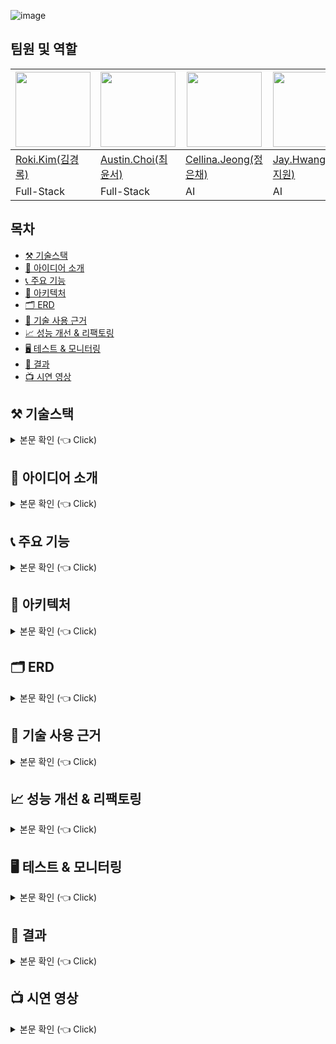 <!-- 프로필 사진 -->
![image](https://github.com/user-attachments/assets/1c580072-7caf-484f-a55c-da4899cc22c2)

<!-- 팀원 및 역할 -->
## 팀원 및 역할

<div align="center">

| <img src="https://github.com/user-attachments/assets/dc4eb80e-edf4-41a2-abda-b1175dcf6206" width="120"/> | <img src="https://avatars.githubusercontent.com/u/33799946?v=4" width="120"/> | <img src="image3.jpg"  width="120"/> | <img src="https://github.com/user-attachments/assets/92ead9d9-1c00-4de8-8e31-b22ce2234935" width="120"/> | <img src="https://emojipedia-us.s3.amazonaws.com/source/skype/289/laptop_1f4bb.png" width="120"/> | <img src="image6.jpg" width="120"/> |
|------------------------------------------------------|--------------------------------------------------|--------------------------------------------------|---------------------------------------------------------------------------------------------------------------------------------------------------|-------------------------------------------------------------------------------------------------------------------------------------------------------|--------------------------------------------------|
| [Roki.Kim(김경록)](https://github.com/KimGyeongLock)                                            | [Austin.Choi(최윤서)](https://github.com/Austin-Choi)                                           | [Cellina.Jeong(정은채)](https://github.com/Goldchae)                                           | [Jay.Hwang(황지원)](https://github.com/JiwonHwang84)                                                                                                                                               | [Sofia.Park(박수현)](https://github.com/suugit)                                                                                                                                               | [Jimmy.Kim(김승엽)](https://github.com/yeopyeop-82)                                           |
| Full-Stack                                              | Full-Stack                                       | AI                                       | AI                                                                                                                                           | Cloud                                                                                                                                              | Cloud                                       |
</div>

<!-- 목차 -->
## 목차
* [⚒️ 기술스택](#stack)
* [🤔 아이디어 소개](#idea)
* [📞 주요 기능](#function)
* [💸 아키텍처](#architecture)
* [🗂️ ERD](#erd)
* [🔎 기술 사용 근거](#detail)
* [📈 성능 개선 & 리팩토링](#improve)
* [🖥️ 테스트 & 모니터링](#test)
* [🍻 결과](#result)
* [📺 시연 영상](#video)


<!-- 기술 스택 -->
<a id="stack"></a>
## ⚒️ 기술스택
<details>
<summary> 본문 확인 (👈 Click) </summary>
<div markdown="1">

### 📞 텍스트 통화
<img src="https://img.shields.io/badge/WebRTC-333333?style=for-the-badge&logo=WebRTC&logoColor=white">
<img src="https://img.shields.io/badge/socket.io-010101?style=for-the-badge&logo=socket.io&logoColor=white">
<img src="https://img.shields.io/badge/spring-6DB33F?style=for-the-badge&logo=spring&logoColor=white">
<img src="https://img.shields.io/badge/react.js-61DAFB?style=for-the-badge&logo=react&logoColor=black">
<img src="https://img.shields.io/badge/express.js-000000?style=for-the-badge&logo=express&logoColor=white">

<br>

### 🎤 STT / TTS
<img src="https://img.shields.io/badge/Amazon Transcribe-FF9900?style=for-the-badge&logo=amazonaws&logoColor=white">
<img src="https://img.shields.io/badge/Amazon Polly-FF9900?style=for-the-badge&logo=amazonaws&logoColor=white">

<br>

### 🤖 AI
<img src="https://img.shields.io/badge/OpenAI-412991?style=for-the-badge&logo=openai&logoColor=white">
<img src="https://img.shields.io/badge/NVIDIA CUDA-76B900?style=for-the-badge&logo=nvidia&logoColor=white">
<img src="https://img.shields.io/badge/LangChain-333333?style=for-the-badge&logo=langchain&logoColor=white">
<img src="https://img.shields.io/badge/Google Cloud Speech to Text-4285F4?style=for-the-badge&logo=googlecloud&logoColor=white">
<img src="https://img.shields.io/badge/FastAPI-009688?style=for-the-badge&logo=fastapi&logoColor=white">

<br>

### 🔄 CI/CD
<img src="https://img.shields.io/badge/Jenkins-D24939?style=for-the-badge&logo=jenkins&logoColor=white">
<img src="https://img.shields.io/badge/Argo CD-EF7B4D?style=for-the-badge&logo=argo&logoColor=white">

<br>

### 🔍 모니터링
<img src="https://img.shields.io/badge/Grafana-F46800?style=for-the-badge&logo=grafana&logoColor=white">
<img src="https://img.shields.io/badge/Prometheus-E6522C?style=for-the-badge&logo=prometheus&logoColor=white">

<br>

### ⚙️ 인프라
<img src="https://img.shields.io/badge/Kubernetes-326CE5?style=for-the-badge&logo=kubernetes&logoColor=white">
<img src="https://img.shields.io/badge/Terraform-623CE4?style=for-the-badge&logo=terraform&logoColor=white">
<img src="https://img.shields.io/badge/Ansible-EE0000?style=for-the-badge&logo=ansible&logoColor=white">
<img src="https://img.shields.io/badge/AWS-232F3E?style=for-the-badge&logo=amazonaws&logoColor=white">
<img src="https://img.shields.io/badge/Redis-DC382D?style=for-the-badge&logo=redis&logoColor=white">
<img src="https://img.shields.io/badge/MySQL-4479A1?style=for-the-badge&logo=mysql&logoColor=white">

</div>
</details>

<!-- 아이디어 소개 -->
<a id="idea"></a>
## 🤔 아이디어 소개
<details>
<summary> 본문 확인 (👈 Click) </summary>
<div markdown="1">

**앵무말**은 **'콜포비아' 극복을 위한 AI 기반 통화 보조 서비스**로, 전화 통화에 어려움을 겪는 사람들을 위해 설계된 혁신적인 서비스입니다.<br>
이 서비스는 음성 통화를 텍스트로, 텍스트를 AI 음성 기술로 변환하여 사용자와 상대방 간의 의사소통을 더욱 편리하고 효과적으로 만들어 줍니다.<br>
특히, 통화에 불안감을 느끼거나, 목소리에 자신감이 없거나, 말실수를 걱정하는 사용자에게 적합한 솔루션입니다.

</div>
</details>

<!-- 기능 소개 -->
<a id="function"></a>
## 📞 주요 기능
<details>
<summary> 본문 확인 (👈 Click) </summary>
<div markdown="1">

### 1. 1대1 통화
- **Voice to Voice** : Socket.io, WebRTC, 자체 구축 STUN과 TURN 서버를 활용해 사용자간 1대1 음성통화가 가능합니다.
- **Voice to Chat** : Voice to Voice에서 확장하여 Chat 유저는 WebRTC의 DataChannel를 사용하여 연결합니다.<br>
  또한, Chat 사용자는 TTS를 사용해 Voice 사용자에게 자신이 입력한 Chat 메시지를 음성으로 출력하여 전달합니다.<br>
  Voice 사용자의 말은 Amazon Transcribe를 활용한 스트리밍 STT로 실시간으로 Chat 사용자에게 Chat 메시지로 출력됩니다.
- **Chat to Chat** : WebRTC의 DataChannel를 활용하여 일반 1대1 채팅으로 연결합니다.

### 2. 추천
- Voice to Chat 시나리오에서 Chat 사용자는 대화 맥락에 맞는 예상되는 추천 문구를 총 3가지를 선택 가능합니다.
- 추천은 채팅 입력창 위 3개의 버튼으로 출력되며, 버튼을 클릭해 바로 입력할 수 있습니다.
- 추천은 추천이 필요한 상황인지 AI가 판단한 상황에서만 출력됩니다.

### 3. TODO
- 통화 종료 후, 통화 내용을 요약한 리스트가 출력되고 그 중 원하는 항목만 골라 저장하고<br>
  마이페이지의 통화 목록에서 상대방이 누구였는지, 통화 일시는 언제였는지와 함께 확인할 수 있습니다.

</div>
</details>

<!-- 아키텍처 -->
<a id="architecture"></a>
## 💸 아키텍처
<details>
<summary> 본문 확인 (👈 Click) </summary>
<div markdown="1">

![Slide 16_9 - 46](https://github.com/user-attachments/assets/219ee32d-c574-4c3f-adcb-3c12fae6bb8c)
> 아키텍처 설명
## Infrastructure & Application Management

### 1. Parrotalk-CD Repository
- **Terraform**: AWS 인프라 구성 (VPC, EKS, RDS)
- **Ansible**: Kubernetes 클러스터, ArgoCD 설치
- **Kubespray**: K8s 클러스터 자동 설치

### 2. Parrotalk-Manifests Repository
- **매니페스트 관리**: K8s 리소스 정의 매니페스트 관리
- **자동 배포**: ArgoCD를 통한 자동 배포
- **설정 관리**: 마이크로서비스 및 인프라 설정 포함

### 배포 프로세스
1. CD Repository로 인프라 구성 및 ArgoCD 설치
2. ArgoCD가 Manifests Repository와 연동되어 전체 시스템 자동 구성
3. 이후 모든 변경사항은 Git을 통해 자동 배포

</div>
</details>

<!-- ERD -->
<a id="erd"></a>
## 🗂️ ERD
<details>
<summary> 본문 확인 (👈 Click) </summary>
<div markdown="1">

<img width="894" alt="image" src="https://github.com/user-attachments/assets/d5927ff8-d47c-4a4d-92d7-d885766a1b51" />

[앵무말ERD](https://www.erdcloud.com/d/hwDMXcG93hZDtQ57J)


### **1. Users 테이블**
- **역할:** 사용자 정보를 저장합니다.
- **주요 필드:**
  - `user_id`: 사용자 고유 식별자 (Primary Key)
  - `nickname`: 사용자의 닉네임
  - `email`: 사용자 이메일
  - `provider`: 소셜 로그인 방식 (e.g., KAKAO, GOOGLE)
  - `profile_image`: 사용자 프로필 이미지
  - `created_at`, `updated_at`: 데이터 생성 및 수정 시간

---

### **2. Talks 테이블**
- **역할:** 대화 관련 정보를 저장합니다.
- **주요 필드:**
  - `talk_id`: 대화 고유 식별자 (Primary Key)
  - `status`: 대화 상태 (`ACTIVE`, `INACTIVE`, `CLOSED`)
  - `created_at`: 대화 생성 시간
  - `closed_at`: 대화 종료 시간
  - `room_name`: 대화방 이름
  - `sender_id`: 발신자 ID
  - `receiver_id`: 수신자 ID

---

### **3. Todos 테이블**
- **역할:** 대화 방에서 생성된 투두(To-Do) 항목을 저장합니다.
- **주요 필드:**
  - `todo_id`: 투두 고유 식별자 (Primary Key)
  - `title`: 투두 제목

---

### **4. RoomUser_Detail 테이블**
- **역할:** 마이페이지에서 유저별 투두(To-Do)를 관리하며, 사용자, 대화, 투두 간의 관계를 연결합니다.
- **주요 필드:**
  - `user_id`: 사용자 ID (Foreign Key)
  - `todo_id`: 투두 ID (Foreign Key)
  - `talk_id`: 대화 ID (Foreign Key)
  - `todo_status`: 투두의 상태를 나타내는 필드
- **관계:**
  - Users, Todos, Talks 테이블과 모두 연관. RoomUser_Detail은 다대다 관계를 구현하는 연결 테이블 역할을 합니다.

---

### **테이블 간 관계 요약**
- **Users ↔ RoomUser_Detail:** 사용자와 마이페이지 상세 정보는 1:N 관계입니다.
- **Talks ↔ RoomUser_Detail:** 대화와 마이페이지 상세 정보는 1:N 관계입니다.
- **Todos ↔ RoomUser_Detail:** 투두와 마이페이지 상세 정보는 1:N 관계입니다.

---

### 유의할 점
**RoomUser_Detail 테이블의 데이터 증가 문제**<br>
RoomUser_Detail 테이블은 대화가 시작될 때 유저 수(2명)와 투두의 갯수만큼 데이터가 생성됩니다.<br>
예를 들어, 대화 하나에 두 명의 유저와 10개의 투두 항목이 있다면, 이 대화로 인해 RoomUser_Detail 테이블에는 2 x 10 = 20개의 데이터가 추가됩니다.<br>
여러 대화와 투두가 반복적으로 추가되면 데이터가 기하급수적으로 증가하여 성능 및 저장 공간에 문제가 발생할 수 있습니다.<br>

**최적화 전략 구상**
* **인덱싱 추가** → 빠른 쿼리 개선.
* **캐싱 도입** → 자주 조회되는 데이터를 캐시에 저장.
* **데이터 수명 관리** → 오래된 데이터를 주기적으로 삭제.
* **비즈니스 로직 개선** → 중복 데이터 최소화.

</div>
</details>

<!-- 기술 사용 근거 -->
<a id="detail"></a>
## 🔎 기술 사용 근거
<details>
<summary> 본문 확인 (👈 Click) </summary>
<div markdown="1">

### 1. 사용자간 웹 상 통화 구현 방법
- **HLS** : 미디어 스트리밍에 있어서 점유율이 가장 높습니다.<br>
  But, latency가 3초로 실시간 전송이 필요한 우리 서비스에는 미흡하다고 판단했습니다.
- **Twillio** : 웹상 통화 API로 간단한 사용 방법과 실시간 전송, 일반 스마트폰과 웹 사용자와의 통화를 지원했습니다.<br>
  But, 사용자마다 임시 번호를 구입해야하거나 미리 대량의 번호를 사 두고 돌아가며 지급해야하는 운영의 복잡성이 올라갑니다.<br>
- **WebRTC** : latency가 매우 낮고 실시간 전송을 보장하며 데이터 전송에서 서버를 거치지 않아 네트워크 사용량이 적습니다.<br>
  But, 학습곡선이 높을 수 있고 NAT 환경에서의 연결을 위해 TURN 서버 구축이 필수이며 서버 비용이 높을 수 있습니다.<br>
  
-> 서비스의 기술 요구사항에 따라 **WebRTC** 가 가장 적합하여 채택하였습니다.

---

### 2. WebRTC 토폴로지 선택
- **MCU** : 중앙에 미디어 서버를 두고 통신하는 방식으로 미디어 서버 구현 난이도와 클라우드 비용 문제가 상충하여 채택하지 않았습니다.
- **Mesh** : 클라이언트 간 미디어를 직접 전송하는 방식으로 1대1일때 품질이 우수하고 대기시간이 짧아 채택했습니다.
- **SFU** : 대규모 다자간 통신으로 확장성이 있고, SFU 역시 미디어 서버를 사용하지만 <br>
  MCU와 달리 서버에서 인코딩/디코딩을 하지 않아 추후 지속적인 서비스를 위해 고려하고 있습니다.

-> 1대1 통화를 우선으로 하니 **Mesh**로 구성하엿습니다.

---

### 3. STT 기술 선택
- **Google STT** : 실시간 스트리밍을 제공하고 다양한 언어를 지원하지만 화자 분리 기능이 존재하지 않았습니다.
- **OpenAI Whisper** : 무료지만 실시간 스트리밍을 제공하지 않아 Batch 처리를 해야 하므로 지연도가 높아집니다.
- **Amazon Transcribe** : 실시간 스트리밍을 제공하고 추후 다자간 통신을 위한 화자 분리가 가능합니다.<br>
  공식 문서가 잘 되어 있었고, 이미 사용하고 있는 Amazon의 다른 서비스와 함께 관리 및 운영이 수월했습니다.

-> Speech-to-Text 기술은 **Amazon Transcribe**를 활용했습니다.

</div>
</details>

<!-- 성능 개선 & 리팩토링 -->
<a id="improve"></a>
## 📈 성능 개선 & 리팩토링
<details>
<summary> 본문 확인 (👈 Click) </summary>
<div markdown="1">

성능 개선 & 리팩토링 내용입니다.

</div>
</details>

<!-- 테스트 & 모니터링 -->
<a id="test"></a>
## 🖥️ 테스트 & 모니터링
<details>
<summary> 본문 확인 (👈 Click) </summary>
<div markdown="1">

테스트 & 모니터링 내용입니다.

</div>
</details>

<!-- 결과 -->
<a id="result"></a>
## 🍻 결과
<details>
<summary> 본문 확인 (👈 Click) </summary>
<div markdown="1">

![Slide 16_9 - 39](https://github.com/user-attachments/assets/c85e9558-0332-441e-87b0-65b115d12b4c)

</div>
</details>

<!-- 시연 영상 -->
<a id="video"></a>
## 📺 시연 영상
<details>
<summary> 본문 확인 (👈 Click) </summary>
<div markdown="1">

[앵무말 시연영상](https://youtu.be/gmF1yILZO4E)

</div>
</details>
